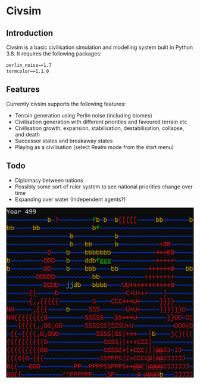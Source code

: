# Civsim
## Introduction
Civsim is a basic civilisation simulation and modelling system built in Python 3.8. It requires the following packages:

```
perlin_noise==1.7
termcolor==1.1.0
```

## Features
Currently civsim supports the following features:
* Terrain generation using Perlin noise (including biomes)
* Civilisation generation with different priorities and favoured terrain etc
* Civilisation growth, expansion, stabilisation, destabilisation, collapse, and death
* Successor states and breakaway states
* Playing as a civilisation (select Realm mode from the start menu)

## Todo
* Diplomacy between nations
* Possibly some sort of ruler system to see national priorities change over time
* Expanding over water (Independent agents?)

![Demo image](https://github.com/UtilityHotbar/civsim/blob/master/docs/images/civsim.png)